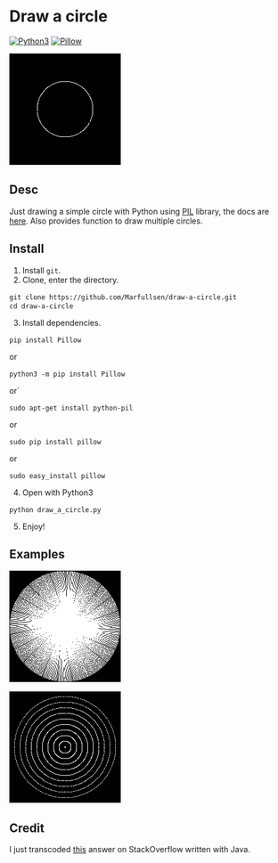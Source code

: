 # Draw a circle
[![Python3](https://img.shields.io/badge/Python-3.7-green.svg)](https://www.python.org/)
[![Pillow](https://img.shields.io/badge/Pillow-8.0.0-blue.svg)](https://pypi.org/project/Pillow/)

[![Screenshot](./screenshot-01.png)](https://github.com/Marfullsen/)

## Desc
Just drawing a simple circle with Python using [PIL](https://pypi.org/project/Pillow/) library, the docs are [here](https://pillow.readthedocs.io/en/stable/).
Also provides function to draw multiple circles.

## Install
1. Install `git`.
2. Clone, enter the directory.
``` 
git clone https://github.com/Marfullsen/draw-a-circle.git
cd draw-a-circle
```
3. Install dependencies.
```
pip install Pillow
```
or
```
python3 -m pip install Pillow
```
or´
```
sudo apt-get install python-pil
```
or
```
sudo pip install pillow
```
or
```
sudo easy_install pillow
```


4. Open with Python3
```
python draw_a_circle.py
```
5. Enjoy!

## Examples

[![Screenshot](./screenshot-02.png)](https://github.com/Marfullsen/)


[![Screenshot](./screenshot-03.png)](https://github.com/Marfullsen/)


## Credit
I just transcoded [this](https://stackoverflow.com/a/58629898) answer on StackOverflow written with Java.